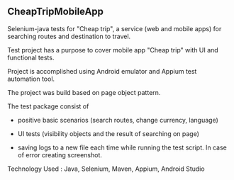 ## CheapTripMobileApp

Selenium-java tests for "Cheap trip", a service (web and mobile apps) for searching routes and destination to travel.

Test project has a purpose to cover mobile app "Cheap trip" with UI and functional tests.

Project is accomplished using Android emulator and Appium test automation tool.

The project was build based on page object pattern.

The test package consist of

*  positive basic scenarios (search routes, change currency, language)

*  UI tests (visibility objects and the result of searching on page)

*  saving logs to a new file each time while running the test script. In case of error creating screenshot.

Technology Used : Java, Selenium, Maven, Appium, Android Studio
